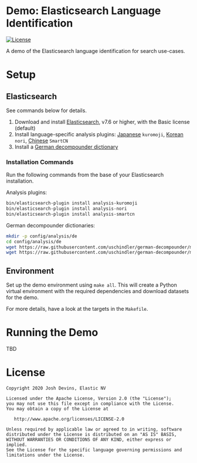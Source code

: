 # Demo: Elasticsearch Language Identification

[![License](https://img.shields.io/badge/License-Apache%202.0-blue.svg)](https://opensource.org/licenses/Apache-2.0)

A demo of the Elasticsearch language identification for search use-cases.

# Setup

## Elasticsearch

See commands below for details.

1. Download and install [Elasticsearch](https://www.elastic.co/downloads/elasticsearch), v7.6 or higher, with the Basic license (default)
1. Install language-specific analysis plugins: [Japanese](https://www.elastic.co/guide/en/elasticsearch/plugins/current/analysis-kuromoji.html) `kuromoji`, [Korean](https://www.elastic.co/guide/en/elasticsearch/plugins/current/analysis-nori.html) `nori`, [Chinese](https://www.elastic.co/guide/en/elasticsearch/plugins/current/analysis-smartcn.html) `SmartCN`  
1. Install a [German decompounder dictionary](https://github.com/uschindler/german-decompounder)

### Installation Commands

Run the following commands from the base of your Elasticsearch installation.

Analysis plugins:

```bash
bin/elasticsearch-plugin install analysis-kuromoji
bin/elasticsearch-plugin install analysis-nori
bin/elasticsearch-plugin install analysis-smartcn
```

German decompounder dictionaries:

```bash
mkdir -p config/analysis/de
cd config/analysis/de
wget https://raw.githubusercontent.com/uschindler/german-decompounder/master/de_DR.xml
wget https://raw.githubusercontent.com/uschindler/german-decompounder/master/dictionary-de.txt
```

## Environment

Set up the demo environment using `make all`. This will create a Python virtual environment with the required dependencies and download datasets for the demo.

For more details, have a look at the targets in the `Makefile`.

# Running the Demo

TBD

# License

```
Copyright 2020 Josh Devins, Elastic NV

Licensed under the Apache License, Version 2.0 (the "License");
you may not use this file except in compliance with the License.
You may obtain a copy of the License at

   http://www.apache.org/licenses/LICENSE-2.0

Unless required by applicable law or agreed to in writing, software
distributed under the License is distributed on an "AS IS" BASIS,
WITHOUT WARRANTIES OR CONDITIONS OF ANY KIND, either express or implied.
See the License for the specific language governing permissions and
limitations under the License.
```
